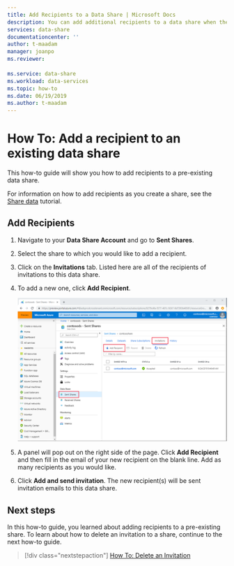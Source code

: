 ```yaml
---
title: Add Recipients to a Data Share | Microsoft Docs
description: You can add additional recipients to a data share when the share has already been created.
services: data-share
documentationcenter: ''
author: t-maadam
manager: joanpo
ms.reviewer: 

ms.service: data-share
ms.workload: data-services
ms.topic: how-to
ms.date: 06/19/2019
ms.author: t-maadam
---
```

# How To: Add a recipient to an existing data share

This how-to guide will show you how to add recipients to a pre-existing data share. 

For information on how to add recipients as you create a share, see the [Share data](share-your-data.md) tutorial.

<!-- > [!NOTE]
> If you are new to Azure Data Share, see [Introduction to Azure Data Share](data-share-introduction.md) before doing this quickstart.  -->

## Add Recipients

1. Navigate to your **Data Share Account** and go to **Sent Shares**. 
2. Select the share to which you would like to add a recipient. 
3. Click on the **Invitations** tab. Listed here are all of the recipients of invitations to this data share. 
4. To add a new one, click **Add Recipient**.
   
   ![Invitations page for a data share](./media/how-to/how-to-add-recipients-to-share/add-recipient.png)

5. A panel will pop out on the right side of the page. Click **Add Recipient** and then fill in the email of your new recipient on the blank line. Add as many recipients as you would like.

6. Click **Add and send invitation**. The new recipient(s) will be sent invitation emails to this data share.

## Next steps
In this how-to guide, you learned about adding recipients to a pre-existing share. To learn about how to delete an invitation to a share, continue to the next how-to guide.

> [!div class="nextstepaction"]
> [How To: Delete an Invitation](how-to-delete-invitation.md)